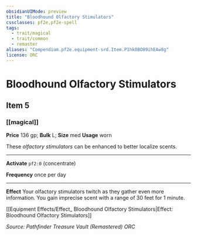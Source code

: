 ```yaml
---
obsidianUIMode: preview
title: "Bloodhound Olfactory Stimulators"
cssclasses: pf2e,pf2e-spell
tags:
  - trait/magical
  - trait/common
  - remaster
aliases: "Compendium.pf2e.equipment-srd.Item.P1hk0BO89ihEAw8g"
license: ORC
---
```

# Bloodhound Olfactory Stimulators
## Item 5
### [[magical]]


**Price** 136 gp; 
**Bulk** L; **Size** med
**Usage** worn

These _olfactory stimulators_ can be enhanced to better localize scents.

* * *

**Activate** `pf2:0` (concentrate)

**Frequency** once per day

* * *

**Effect** Your olfactory stimulators twitch as they gather even more information. You gain imprecise scent with a range of 30 feet for 1 minute.

[[Equipment Effects/Effect_ Bloodhound Olfactory Stimulators|Effect: Bloodhound Olfactory Stimulators]]

*Source: Pathfinder Treasure Vault (Remastered)*
*ORC*